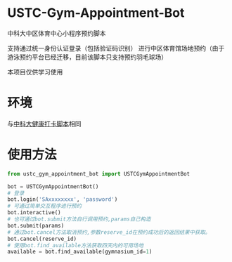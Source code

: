 # USTC-Gym-Appointment-Bot
中科大中区体育中心小程序预约脚本

支持通过统一身份认证登录（包括验证码识别） 进行中区体育馆场地预约（由于游泳预约平台已经迁移，目前该脚本只支持预约羽毛球场）

本项目仅供学习使用

# 环境

与[中科大健康打卡脚本](https://github.com/windshadow233/USTC-Auto-Health-Report)相同

# 使用方法
```python
from ustc_gym_appointment_bot import USTCGymAppointmentBot

bot = USTCGymAppointmentBot()
# 登录
bot.login('SAxxxxxxxx', 'password')
# 可通过简单交互程序进行预约
bot.interactive()
# 也可通过bot.submit方法自行调用预约,params自己构造
bot.submit(params)
# 通过bot.cancel方法取消预约,参数reserve_id在预约成功后的返回结果中获取。
bot.cancel(reserve_id)
# 使用bot.find_available方法获取四天内的可用场地
available = bot.find_available(gymnasium_id=1)
